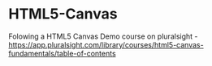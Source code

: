 # HTML5-Canvas
Folowing a HTML5 Canvas Demo course on pluralsight - https://app.pluralsight.com/library/courses/html5-canvas-fundamentals/table-of-contents
